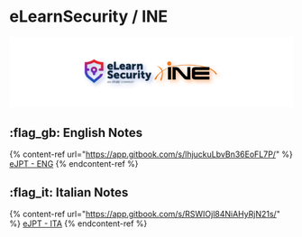 # eLearnSecurity / INE

![](.gitbook/assets/elearningine_cover_mid.png)

## :flag\_gb: English Notes

{% content-ref url="https://app.gitbook.com/s/lhjuckuLbvBn36EoFL7P/" %}
[eJPT - ENG](https://app.gitbook.com/s/lhjuckuLbvBn36EoFL7P/)
{% endcontent-ref %}

## :flag\_it: Italian Notes

{% content-ref url="https://app.gitbook.com/s/RSWIOjl84NiAHyRjN21s/" %}
[eJPT - ITA](https://app.gitbook.com/s/RSWIOjl84NiAHyRjN21s/)
{% endcontent-ref %}
